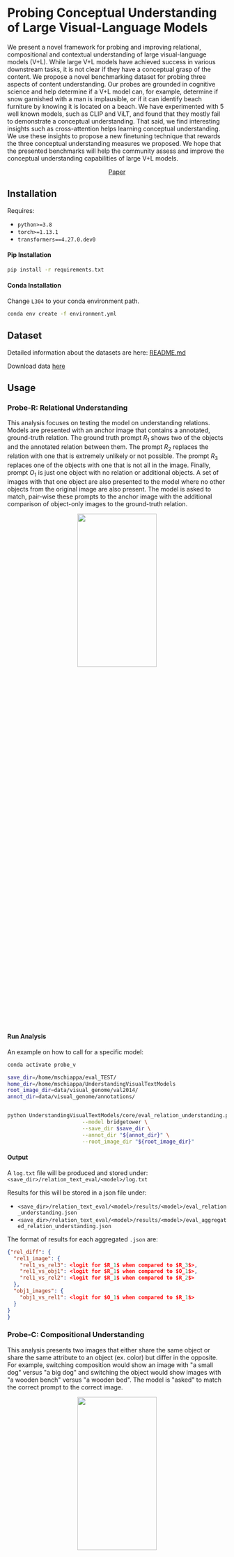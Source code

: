 # Probing Conceptual Understanding of Large Visual-Language Models
We present a novel framework for probing and improving relational, compositional and contextual understanding of large 
visual-language models (V+L). While large V+L models have achieved success in various downstream tasks, it is not clear 
if they have a conceptual grasp of the content. We propose a novel benchmarking dataset for probing three aspects of 
content understanding. Our probes are grounded in cognitive science and help determine if a V+L model can, for example, 
determine if snow garnished with a man is implausible, or if it can identify beach furniture by knowing it is located on
a beach. We have experimented with 5 well known models, such as CLIP and ViLT, and found that they mostly fail to 
demonstrate a conceptual understanding. That said, we find interesting insights such as cross-attention helps learning 
conceptual understanding. We use these insights to propose a new finetuning technique that rewards the three conceptual 
understanding measures we proposed. We hope that the presented benchmarks will help the community assess and improve the 
conceptual understanding capabilities of large V+L models.

<p align="center"><a href="https://arxiv.org/abs/2304.03659">Paper</a></p>

## Installation
Requires:
* `python>=3.8` 
* `torch>=1.13.1`
* `transformers==4.27.0.dev0`

#### Pip Installation
```bash
pip install -r requirements.txt
```

#### Conda Installation
Change `L304` to your conda environment path. 
```bash
conda env create -f environment.yml
```

## Dataset
Detailed information about the datasets are here: [README.md](new_datasets/README.md)

Download data [here](https://www.crcv.ucf.edu/data1/probe_rcb/) 

## Usage
### Probe-R: Relational Understanding
This analysis focuses on testing the model on understanding relations. Models are presented with an anchor image that 
contains a annotated, ground-truth relation. The ground truth prompt $R_1$ shows two of the objects and the annotated
relation between them. The prompt $R_2$ replaces the relation with one that is extremely unlikely or not possible. 
The prompt $R_3$ replaces one of the objects with one that is not all in the image. Finally, prompt $O_1$ is just 
one object with no relation or additional objects. A set of images with that one object are also presented to the model
where no other objects from the original image are also present. The model is asked to match, pair-wise these prompts
to the anchor image with the additional comparison of object-only images to the ground-truth relation.

<p align="center">
  <img width="60%" height="30%" src="images/ProbeR.png" />
</p>

#### Run Analysis
An example on how to call for a specific model:

```bash
conda activate probe_v

save_dir=/home/mschiappa/eval_TEST/
home_dir=/home/mschiappa/UnderstandingVisualTextModels
root_image_dir=data/visual_genome/val2014/
annot_dir=data/visual_genome/annotations/


python UnderstandingVisualTextModels/core/eval_relation_understanding.py \
                        --model bridgetower \
                        --save_dir $save_dir \
                        --annot_dir "${annot_dir}" \
                        --root_image_dir "${root_image_dir}"
```

#### Output
A `log.txt` file will be produced and stored under:  `<save_dir>/relation_text_eval/<model>/log.txt`

Results for this will be stored in a json file under:

* `<save_dir>/relation_text_eval/<model>/results/<model>/eval_relation_understanding.json`
* `<save_dir>/relation_text_eval/<model>/results/<model>/eval_aggregated_relation_understanding.json`

The format of results for each aggregated `.json` are:
```json
{"rel_diff": {
  "rel1_image": {
    "rel1_vs_rel3": <logit for $R_1$ when compared to $R_3$>, 
    "rel1_vs_obj1": <logit for $R_1$ when compared to $O_1$>, 
    "rel1_vs_rel2": <logit for $R_1$ when compared to $R_2$>
  }, 
  "obj1_images": {
    "obj1_vs_rel1": <logit for $O_1$ when compared to $R_1$>
  }
}
}

```

### Probe-C: Compositional Understanding
This analysis presents two images that either share the same object or share the same attribute to an object (ex. color)
but differ in the opposite. For example, switching composition would show an image with "a small dog" versus "a big dog" 
and switching the object would show images with "a wooden bench" versus "a wooden bed".
The model is "asked" to match the correct prompt to the correct image.

<p align="center">
  <img width="60%" height="30%" src="images/ProbeC.png" />
</p>

#### Run Analysis
An example on how to call for a specific model:
```bash
conda activate probe_v

save_dir=/home/mschiappa/eval_TEST/
home_dir=/home/mschiappa/UnderstandingVisualTextModels
root_image_dir=data/coco/val2014/
annot_dir=data/coco/annotations/


python UnderstandingVisualTextModels/core/eval_compositional_understanding.py  \
                        --model bridgetower \
                        --save_dir ${save_dir} \
                        --home_dir ${home_dir} \
                        --root_image_dir "${root_image_dir}"
```


#### Output
A `log.txt` file will be produced and stored under:  `<save_dir>/compositional_text_eval/<model>/log.txt`

Results for this will be stored in a json file under:
* `<save_dir>/compositional_text_eval/<model>/results/eval_compositional_switching_composition_understanding.json`
* `<save_dir>/compositional_text_eval/<model>/results/eval_compositional_switching_object_understanding.json`
* `<save_dir>/compositional_text_eval/<model>/results/eval_aggregated_compositional_switching_composition_understanding.json`
* `<save_dir>/compositional_text_eval/<model>/results/eval_aggregated_compositional_switching_object_understanding.json`

The format of results for each aggregated `.json` are:
```json
{"rel_diff": {
  "image1": 
  {
    "prompt1": <mean logit matching prompt>, 
    "prompt2": <mean logit non-matching prompt>,
  }, 
  "image2": {
    "prompt1": <mean logit non-matching prompt>, 
    "prompt2": <mean logit matching prompt>
  }}, 
  "acc": {
    "text_correct": <accuracy on matching text to image>, 
    "image_correct": <accuracy on matching image to text>, 
    "group_correct": <accuracy on both directions>
  }
}
```

### Probe-B: Context/Background Understanding
This compares images by changing the background. The first is the anchor image where the image is kept the same. 
The next is an image with a random patch that does not cover any annotated objects. The third is where all background is
replaced with a filler. The filler options are:
* `black`
* `gray`
* `scene`
* `noise`

<p align="center">
  <img width="60%" height="30%" src="images/ProbeB.png" />
</p>

#### Run Analysis
An example on how to call for a specific model:
```bash
conda activate probe_v

root_image_orig_dir=data/coco/val2014/
root_image_patch_dir=data/coco/val2014_random_patch_dataset
root_image_mod_dir=data/coco/val2014_background_removed_dataset
annot_dir=data/context
save_dir=results

FILL_TYPES="
scene
noise
black
gray
"

for FILL in $FILL_TYPES
do
    echo "Running BridgeTower with fill ${FILL}"
    python UnderstandingVisualTextModels/core/eval_context_understanding.py \
                            --model bridgetower \
                            --save_dir ${save_dir} \
                            --root_image_mod_dir "${root_image_mod_dir}" \
                            --root_image_patch_dir "${root_image_patch_dir}" \
                            --root_image_orig_dir "${root_image_orig_dir}" \
                            --annot_dir ${annot_dir} \
                            --fill_type $FILL
done
```


#### Output
A `log.txt` file will be produced and stored under:  `<save_dir>/context_text_eval/<model>/log.txt`

Results for this will be stored in a json file under:
* `<save_dir>/context_text_eval/<model>/results/<model>/eval_context_background_<filler>_understanding.json`
* `<save_dir>/context_text_eval/<model>/results/<model>/eval_aggregated_context_background_<filler>_understanding.json`

The format of results for each aggregated `.json` are:
```json
{
  "gt_ap": <AP of all objects in original image>, 
  "mod_ap": <AP of all objects in image with all background removed>, 
  "patch_ap": <AP of all objects in image with random patch in background>, 

  "change_gt_mod_ap": <Change in AP between original image and background replaced image>, 
  "change_gt_patch_ap": <Change in AP from original image and image with random background patch>, 
  "change_patch_mod_ap": <Change in AP from image with background patch and image with background replaced>, 

  "relative_robustness_gt_mod_ap": <Relative change in AP between original image and background replaced image>, 
  "relative_robustness_gt_patch_ap": <Relative change in AP between original image and patch in background image>, 
  "relative_robustness_patch_mod_ap": <Relative change in AP between background patch image and background replaced image>, 
  
  "change_gt_mod_conf": <Mean change in logit scores between original image and background replaced image>, 
  "change_patch_mod_conf": <Mean change in logit scores between random patch image and background replaced image>, 
  "change_gt_patch_conf": <Mean change in logit scores between original image and background patch image>
}
```


### Probe-B: Context/Background Understanding by Object Co-Occurence
This compares images by changing the background AND other objects in the image. The first is the anchor image where 
the image has the background replaced but all objects are present. 
The next is an image with a random patch that does not cover any annotated objects. The third is where all background is
replaced with a filler AND all other objects are removed. The model is being measured by how well it
can detect the remaining object when all other objects are there compared to when they are not. The filler options are:
* `black`
* `gray`
* `scene`
* `noise`


#### Run Analysis
An example on how to call for a specific model:
```bash
conda activate probe_v

root_ima
root_image_orig_dir=data/coco/val2014_background_removed_dataset
root_image_patch_dir=data/coco/val2014_random_patch_dataset
root_image_mod_dir=data/coco/val2014_background_removed_and_cooccurrence_dataset
annot_dir=data/context
save_dir=results

FILL_TYPES="
scene
noise
gray
black
"

for FILL in $FILL_TYPES
do
    echo "Running ${MODEL} with fill ${FILL}"
    python UnderstandingVisualTextModels/core/eval_cooccurence_understanding.py \
                            --model bridgetower \
                            --save_dir $save_dir \
                            --root_image_mod_dir "${root_image_mod_dir}" \
                            --root_image_patch_dir "${root_image_patch_dir}" \
                            --root_image_orig_dir "${root_image_orig_dir}" \
                            --annot_dir ${annot_dir} \
                            --fill_type ${FILL}
done
```


#### Output
A `log.txt` file will be produced and stored under:  `<save_dir>/cooccurrence_text_eval/<model>/log.txt`

Results for this will be stored in a json file under:
* `<save_dir>/cooccurrence_text_eval/<model>/results/<model>/eval_aggregated_cooccurence_<filler>_understanding.json`
* `<save_dir>/cooccurrence_text_eval/<model>/results/<model>/eval_cooccurence_<filler>_understanding.json`

The format of results for each aggregated `.json` are:
```json
{
  "all_objects_ap": [], 
  "gt_single_object_acc": <acc of single object when background removed but all other objects present>, 
  "patch_single_object_acc": <accuracy of single object when random patch in background>, 
  "mod_single_object_acc": <acc of single object when both background and all other objects removed>,
  
  "gt_mod_change_conf": <change in logit score of single object when background removed vs. both background AND objects removed>, 
  "gt_patch_change_conf": <change in logit score of single object when random patch in background vs. just background removed>, 
  "patch_mod_change_conf": <change in logit score of single object when patch in background vs. background AND objects removed>,
}
```

# Related Asset & Acknowledgment
Our work is relies on the open-source models built and inspired by several assets. 
We gratefully thank the authors for their open-source projects that 
allowed this benchmark to be possible:

* [COCO Dataset](https://cocodataset.org/#home)
* [Visual Genome Project](https://www.visualgenome.org/)
* [NLTK](https://www.nltk.org/)
* [Bridgetower](https://github.com/microsoft/BridgeTower)
* [ViLT](https://github.com/dandelin/ViLT)
* [FLAVA](https://flava-model.github.io/)
* [OpenAI CLIP](https://github.com/mlfoundations/open_clip)
* [HuggingFace](https://huggingface.co/)

